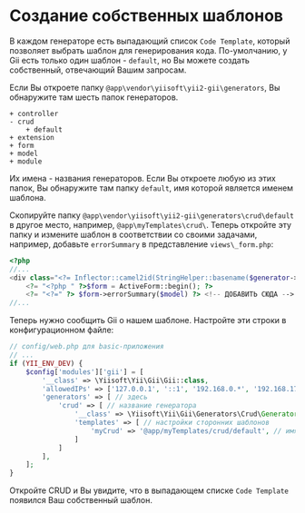 Создание собственных шаблонов
===========================

В каждом генераторе есть выпадающий список `Code Template`, который позволяет выбрать шаблон для генерирования кода.
По-умолчанию, у Gii есть только один шаблон - `default`, но Вы можете создать собственный, отвечающий Вашим запросам.

Если Вы откроете папку `@app\vendor\yiisoft\yii2-gii\generators`, Вы обнаружите там шесть папок генераторов.

```
+ controller
- crud
    + default
+ extension
+ form
+ model
+ module
```

Их имена - названия генераторов. Если Вы откроете любую из этих папок, Вы обнаружите там папку `default`, имя которой является именем шаблона.

Скопируйте папку `@app\vendor\yiisoft\yii2-gii\generators\crud\default` в другое место, например, `@app\myTemplates\crud\`.
Теперь откройте эту папку и измените шаблон в соответствии со своими задачами, например, добавьте `errorSummary` в представление `views\_form.php`:

```php
<?php
//...
<div class="<?= Inflector::camel2id(StringHelper::basename($generator->modelClass)) ?>-form">
    <?= "<?php " ?>$form = ActiveForm::begin(); ?>
    <?= "<?=" ?> $form->errorSummary($model) ?> <!-- ДОБАВИТЬ СЮДА -->
//...
```

Теперь нужно сообщить Gii о нашем шаблоне. Настройте эти строки в конфигурационном файле:

```php
// config/web.php для basic-приложения
// ...
if (YII_ENV_DEV) {
    $config['modules']['gii'] = [
        '__class' => \Yiisoft\Yii\Gii\Gii::class,
        'allowedIPs' => ['127.0.0.1', '::1', '192.168.0.*', '192.168.178.20'],
        'generators' => [ // здесь
            'crud' => [ // название генератора
                '__class' => \Yiisoft\Yii\Gii\Generators\Crud\Generator::class, // класс генератора
                'templates' => [ // настройки сторонних шаблонов
                    'myCrud' => '@app/myTemplates/crud/default', // имя_шаблона => путь_к_шаблону
                ]
            ]
        ],
    ];
}
```

Откройте CRUD и Вы увидите, что в выпадающем списке `Code Template` появился Ваш собственный шаблон.

